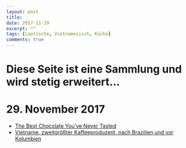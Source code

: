 ```yaml
---
layout: post
title:
date: 2017-11-29
excerpt: ""
tags: [Laotische, Vietnamesisch, Küche]
comments: true
---
```

# Diese Seite ist eine Sammlung und wird stetig erweitert...

# 29. November 2017
- [The Best Chocolate You’ve Never Tasted](https://www.nytimes.com/2016/03/06/t-magazine/food/marou-vietnamese-chocolate.html)
- [Vietname, zweitgrößter Kaffeeproduzent, nach Brazilien und vor Kolumbien](https://en.wikipedia.org/wiki/List_of_countries_by_coffee_production)
